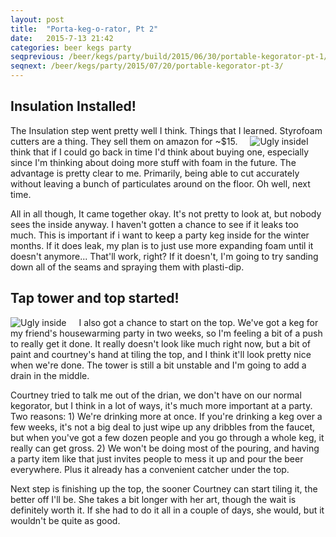 ```yaml
---
layout: post
title:  "Porta-keg-o-rator, Pt 2"
date:   2015-7-13 21:42
categories: beer kegs party
seqprevious: /beer/kegs/party/build/2015/06/30/portable-kegorator-pt-1/
seqnext: /beer/kegs/party/2015/07/20/portable-kegorator-pt-3/
---
```

## Insulation Installed!

The Insulation step went pretty well I think. Things that I learned. Styrofoam cutters are a thing. They sell them on amazon for ~$15.<span style="margin-left: 20px;">![Ugly inside]({{site.baseurl}}/images/kegorator/kegorator-foam.jpg)</span>I think that if I could go back in time I'd think about buying one, especially since I'm thinking about doing more stuff with foam in the future. The advantage is pretty clear to me. Primarily, being able to cut accurately without leaving a bunch of particulates around on the floor. Oh well, next time.

All in all though, It came together okay. It's not pretty to look at, but nobody sees the inside anyway. I haven't gotten a chance to see if it leaks too much. This is important if i want to keep a party keg inside for the winter months. If it does leak, my plan is to just use more expanding foam until it doesn't anymore... That'll work, right? If it doesn't, I'm going to try sanding down all of the seams and spraying them with plasti-dip.

## Tap tower and top started!

<span style="float:left; margin-right: 20px;">![Ugly inside]({{site.baseurl}}/images/kegorator/kegorator-top-unfinished.jpg)</span>I also got a chance to start on the top. We've got a keg for my friend's housewarming party in two weeks, so I'm feeling a bit of a push to really get it done. It really doesn't look like much right now, but a bit of paint and courtney's hand at tiling the top, and I think it'll look pretty nice when we're done. The tower is still a bit unstable and I'm going to add a drain in the middle. 

Courtney tried to talk me out of the drian, we don't have on our normal kegorator, but I think in a lot of ways, it's much more important at a party. Two reasons: 1) We're drinking more at once. If you're drinking a keg over a few weeks, it's not a big deal to just wipe up any dribbles from the faucet, but when you've got a few dozen people and you go through a whole keg, it really can get gross. 2) We won't be doing most of the pouring, and having a party item like that just invites people to mess it up and pour the beer everywhere. Plus it already has a convenient catcher under the top.

Next step is finishing up the top, the sooner Courtney can start tiling it, the better off I'll be. She takes a bit longer with her art, though the wait is definitely worth it. If she had to do it all in a couple of days, she would, but it wouldn't be quite as good.